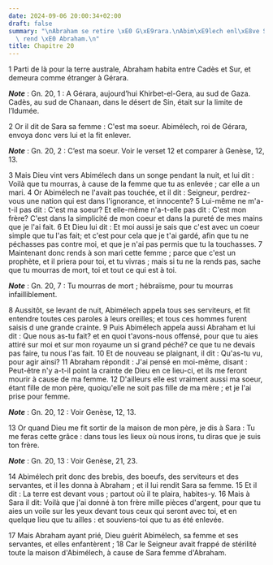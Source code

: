 ```yaml
---
date: 2024-09-06 20:00:34+02:00
draft: false
summary: "\nAbraham se retire \xE0 G\xE9rara.\nAbim\xE9lech enl\xE8ve Sara ; il la\
  \ rend \xE0 Abraham.\n"
title: Chapitre 20
---
```





1 Parti de là pour la terre australe, Abraham habita entre Cadès et Sur, et demeura comme étranger à Gérara.

***Note*** :  Gn. 20, 1 : A Gérara, aujourd’hui Khirbet-el-Gera, au sud de Gaza. Cadès, au sud de Chanaan, dans le désert de Sin, était sur la limite de l’Idumée.

2 Or il dit de Sara sa femme : C'est ma soeur. Abimélech, roi de Gérara, envoya donc vers lui et la fit enlever.

***Note*** :  Gn. 20, 2 : C’est ma soeur. Voir le verset 12 et comparer à Genèse, 12, 13.


3 Mais Dieu vint vers Abimélech dans un songe pendant la nuit, et lui dit : Voilà que tu mourras, à cause de la femme que tu as enlevée ; car elle a un mari. 4 Or Abimélech ne l'avait pas touchée, et il dit : Seigneur, perdrez-vous une nation qui est dans l'ignorance, et innocente? 5 Lui-même ne m'a-t-il pas dit : C'est ma soeur? Et elle-même n'a-t-elle pas dit : C'est mon frère? C'est dans la simplicité de mon coeur et dans la pureté de mes mains que je l'ai fait. 6 Et Dieu lui dit : Et moi aussi je sais que c'est avec un coeur simple que tu l'as fait; et c'est pour cela que je t'ai gardé, afin que tu ne péchasses pas contre moi, et que je n'ai pas permis que tu la touchasses. 7 Maintenant donc rends à son mari cette femme ; parce que c'est un prophète, et il priera pour toi, et tu vivras ; mais si tu ne la rends pas, sache que tu mourras de mort, toi et tout ce qui est à toi.

***Note*** :  Gn. 20, 7 : Tu mourras de mort ; hébraïsme, pour tu mourras infailliblement.


8 Aussitôt, se levant de nuit, Abimélech appela tous ses serviteurs, et fit entendre toutes ces paroles à leurs oreilles; et tous ces hommes furent saisis d une grande crainte. 9 Puis Abimélech appela aussi Abraham et lui dit : Que nous as-tu fait? et en quoi t'avons-nous offensé, pour que tu aies attiré sur moi et sur mon royaume un si grand péché? ce que tu ne devais pas faire, tu nous l'as fait. 10 Et de nouveau se plaignant, il dit : Qu'as-tu vu, pour agir ainsi? 11 Abraham répondit : J'ai pensé en moi-même, disant : Peut-être n'y a-t-il point la crainte de Dieu en ce lieu-ci, et ils me feront mourir à cause de ma femme. 12 D'ailleurs elle est vraiment aussi ma soeur, étant fille de mon père, quoiqu'elle ne soit pas fille de ma mère ; et je l'ai prise pour femme.

***Note*** :  Gn. 20, 12 : Voir Genèse, 12, 13.

13 Or quand Dieu me fit sortir de la maison de mon père, je dis à Sara : Tu me feras cette grâce : dans tous les lieux où nous irons, tu diras que je suis ton frère.

***Note*** :  Gn. 20, 13 : Voir Genèse, 21, 23.


14 Abimélech prit donc des brebis, des boeufs, des serviteurs et des servantes, et il les donna à Abraham ; et il lui rendit Sara sa femme. 15 Et il dit : La terre est devant vous ; partout où il te plaira, habites-y. 16 Mais à Sara il dit: Voilà que j'ai donné à ton frère mille pièces d'argent, pour que tu aies un voile sur les yeux devant tous ceux qui seront avec toi, et en quelque lieu que tu ailles : et souviens-toi que tu as été enlevée.


17 Mais Abraham ayant prié, Dieu guérit Abimélech, sa femme et ses servantes, et elles enfantèrent ; 18 Car le Seigneur avait frappé de stérilité toute la maison d'Abimélech, à cause de Sara femme d'Abraham.

